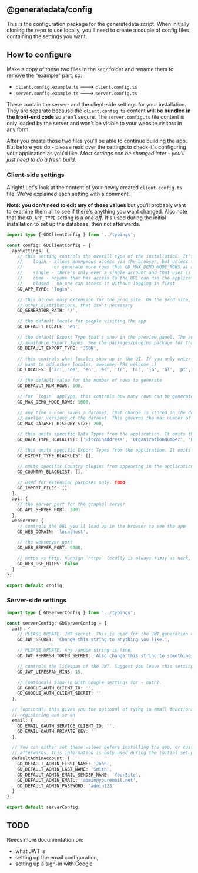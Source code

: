 ## @generatedata/config

This is the configuration package for the generatedata script. When initially cloning the repo to use locally, you'll need
to create a couple of config files containing the settings you want.

## How to configure

Make a copy of these two files in the `src/` folder and rename them to remove the "example" part, so:

- `client.config.example.ts` ---> `client.config.ts`
- `server.config.example.ts` ---> `server.config.ts`

These contain the server- and the client-side settings for your installation. They are separate because the `client.config.ts` content **will be bundled in the front-end code** so aren't secure. The `server.config.ts` file content is only loaded by the server and won't be visible to your website visitors in any form.

After you create those two files you'll be able to continue building the app. But before you do - please read over the settings to check it's configuring your application as you'd like. _Most settings can be changed later - you'll just need to do a fresh build_.

### Client-side settings

Alright! Let's look at the content of your newly created `client.config.ts` file. We've explained each setting with a comment.

**Note: you don't need to edit any of these values** but you'll probably want to examine them all to see if there's anything you want changed. Also note that the `GD_APP_TYPE` setting is a _one off_. It's used during the initial installation to set up the database, then not afterwards.

```typescript
import type { GDClientConfig } from '../typings';

const config: GDClientConfig = {
  appSettings: {
    // this setting controls the overall type of the installation. It's used on initial installation only. The options are:
    //    login - allows anonymous access via the browser, but unless the user has logged in they can't save their data sets
    //            or generate more rows than GD_MAX_DEMO_MODE_ROWS at a time
    //    single - there's only ever a single account and that user is logged in by default
    //    open - anyone that has access to the URL can use the application anonymously or create an account
    //    closed - no-one can access it without logging in first
    GD_APP_TYPE: 'login',

    // this allows easy extension for the prod site. On the prod site, the homepage is a splash info page to the tool. For
    // other distributions, that isn't necessary
    GD_GENERATOR_PATH: '/',

    // the default locale for people visiting the app
    GD_DEFAULT_LOCALE: 'en',

    // the default Export Type that's show in the preview panel. The accepted values are any of the folder names of the
    // available Export Types. See the packages/plugins package for that.
    GD_DEFAULT_EXPORT_TYPE: 'JSON',

    // this controls what locales show up in the UI. If you only enter 1, the icon to switch locales won't appear. If you
    // want to add other locales, awesome! PRs welcome :)
    GD_LOCALES: ['ar', 'de', 'en', 'es', 'fr', 'hi', 'ja', 'nl', 'pt', 'ru', 'ta', 'zh'],

    // the default value for the number of rows to generate
    GD_DEFAULT_NUM_ROWS: 100,

    // for `login` appType, this controls how many rows can be generated by anonymous (non-logged in) users
    GD_MAX_DEMO_MODE_ROWS: 1000,

    // any time a user saves a dataset, that change is stored in the database to allow the user to backtrack and see
    // earlier versions of the dataset. This governs the max number of history items
    GD_MAX_DATASET_HISTORY_SIZE: 200,

    // this omits specific Data Types from the application. It omits them from appearing in the UI.
    GD_DATA_TYPE_BLACKLIST: ['BitcoinAddress', 'OrganizationNumber', 'PersonalNumber', 'SIRET'],

    // this omits specific Export Types from the application. It omits them from appearing in the UI.
    GD_EXPORT_TYPE_BLACKLIST: [],

    // omits specific Country plugins from appearing in the application; comma-delimited (no spaces!)
    GD_COUNTRY_BLACKLIST: [],

    // used for extension purposes only. TODO
    GD_IMPORT_FILES: []
  },
  api: {
    // the server port for the graphql server
    GD_API_SERVER_PORT: 3001
  },
  webServer: {
    // controls the URL you'll load up in the browser to see the app
    GD_WEB_DOMAIN: 'localhost',

    // the webserver port
    GD_WEB_SERVER_PORT: 9000,

    // https vs http. Runnign `https` locally is always fussy as heck, so leave as false unless strictly necessary
    GD_WEB_USE_HTTPS: false
  }
};

export default config;
```

### Server-side settings

```typescript
import type { GDServerConfig } from '../typings';

const serverConfig: GDServerConfig = {
  auth: {
    // PLEASE UPDATE. JWT secret. This is used for the JWT generation code. It should be changed to any random string
    GD_JWT_SECRET: 'Change this string to anything you like.',

    // PLEASE UPDATE. Any random string is fine
    GD_JWT_REFRESH_TOKEN_SECRET: 'Also change this string to something else.',

    // controls the lifespan of the JWT. Suggest you leave this setting alone
    GD_JWT_LIFESPAN_MINS: 15,

    // (optional) Sign-in with Google settings for - oath2.
    GD_GOOGLE_AUTH_CLIENT_ID: '',
    GD_GOOGLE_AUTH_CLIENT_SECRET: ''
  },

  // (optional) this gives you the optional of tying in email functionality, to enable features like emailing for lost passwords,
  // registering and so on
  email: {
    GD_EMAIL_OAUTH_SERVICE_CLIENT_ID: '',
    GD_EMAIL_OAUTH_PRIVATE_KEY: ''
  },

  // You can either set these values before installing the app, or customize the values via the UI
  // afterwards. This information is only used during the initial setup of the application
  defaultAdminAccount: {
    GD_DEFAULT_ADMIN_FIRST_NAME: 'John',
    GD_DEFAULT_ADMIN_LAST_NAME: 'Smith',
    GD_DEFAULT_ADMIN_EMAIL_SENDER_NAME: 'YourSite',
    GD_DEFAULT_ADMIN_EMAIL: 'admin@youremail.net',
    GD_DEFAULT_ADMIN_PASSWORD: 'admin123'
  }
};

export default serverConfig;
```

## TODO

Needs more documentation on:

- what JWT is
- setting up the email configuration,
- setting up a sign-in with Google
